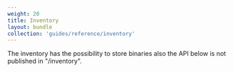 ```yaml
---
weight: 20
title: Inventory
layout: bundle
collection: 'guides/reference/inventory'
---
```

The inventory has the possibility to store binaries also the API below is not published in "/inventory".